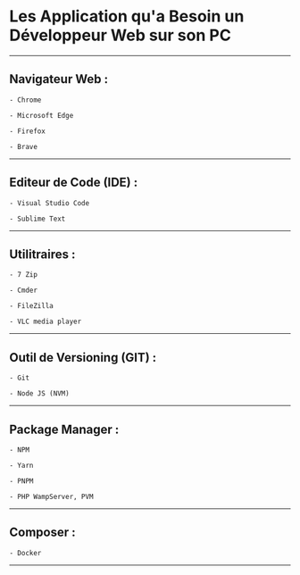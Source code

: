 # **Les Application qu'a Besoin un Développeur Web sur son PC**
---

## **Navigateur Web :**

    - Chrome

    - Microsoft Edge

    - Firefox

    - Brave
---

## **Editeur de Code (IDE) :**

    - Visual Studio Code

    - Sublime Text
---

## **Utilitraires :**

    - 7 Zip

    - Cmder

    - FileZilla

    - VLC media player
---

## **Outil de Versioning (GIT) :**

    - Git

    - Node JS (NVM)
---

## **Package Manager :**

    - NPM

    - Yarn

    - PNPM

    - PHP WampServer, PVM
---

## **Composer :**

    - Docker
---